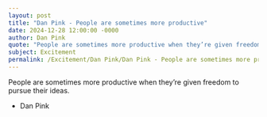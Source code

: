 ```yaml
---
layout: post
title: "Dan Pink - People are sometimes more productive"
date: 2024-12-28 12:00:00 -0000
author: Dan Pink
quote: "People are sometimes more productive when they’re given freedom to pursue their ideas."
subject: Excitement
permalink: /Excitement/Dan Pink/Dan Pink - People are sometimes more productive
---
```


People are sometimes more productive when they’re given freedom to pursue their ideas.

- Dan Pink
